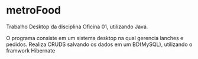 # metroFood
Trabalho Desktop da disciplina Oficina 01, utilizando Java.

O programa consiste em um sistema desktop na qual gerencia lanches e pedidos. Realiza CRUDS salvando os dados em um BD(MySQL), utilizando o framwork Hibernate
